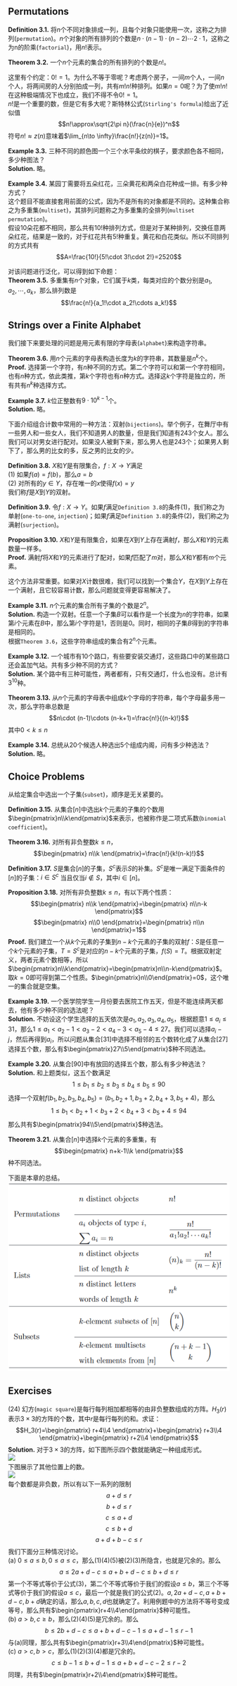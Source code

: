 ## Permutations
**Definition 3.1.** 将$n$个不同对象排成一列，且每个对象只能使用一次，这称之为排列(`permutation`)。$n$个对象的所有排列的个数是$n\cdot(n-1)\cdot(n-2)\cdots 2\cdot 1$，这称之为n的阶乘(`factorial`)，用$n!$表示。

**Theorem 3.2.** 一个$n$个元素的集合的所有排列的个数是$n!$。

这里有个约定：$0!=1$。为什么不等于零呢？考虑两个房子，一间$m$个人，一间$n$个人，将两间房的人分别拍成一列，共有$m!n!$种排列。如果$n=0$呢？为了使$m!n!$在这种极端情况下也成立，我们不得不令$0!=1$。  
$n!$是一个重要的数，但是它有多大呢？斯特林公式(`Stirling's formula`)给出了近似值
$$n!\approx\sqrt{2\pi n}(\frac{n}{e})^n$$
符号$n!\approx z(n)$意味着$\lim_{n\to \infty}\frac{n!}{z(n)}=1$。

**Example 3.3.** 三种不同的颜色图一个三个水平条纹的棋子，要求颜色各不相同，多少种图法？  
**Solution.** 略。

**Example 3.4.** 某园丁需要将五朵红花，三朵黄花和两朵白花种成一排。有多少种方式？  
这个题目不能直接套用前面的公式，因为不是所有的对象都是不同的。这种集合称之为多重集(`multiset`)，其排列问题称之为多重集的全排列(`multiset permutation`)。  
假设10朵花都不相同，那么共有$10!$种排列方式，但是对于某种排列，交换任意两朵红花，结果是一致的，对于红花共有$5!$种重复。黄花和白花类似。所以不同排列的方式共有
$$A=\frac{10!}{5!\cdot 3!\cdot 2!}=2520$$

对该问题进行泛化，可以得到如下命题：  
**Theorem 3.5.** 多重集有$n$个对象，它们属于$k$类，每类对应的个数分别是$a_1,a_2,\cdots,a_k$，那么排列数是
$$\frac{n!}{a_1!\cdot a_2!\cdots a_k!}$$

## Strings over a Finite Alphabet
我们接下来要处理的问题是用元素有限的字母表(`alphabet`)来构造字符串。

**Theorem 3.6.** 用$n$个元素的字母表构造长度为$k$的字符串，其数量是$n^k$个。  
**Proof.** 选择第一个字符，有$n$种不同的方式。第二个字符可以和第一个字符相同，也有$n$种方式，依此类推，第$k$个字符也有$n$种方式。选择这$k$个字符是独立的，所有共有$n^k$种选择方式。

**Example 3.7.** $k$位正整数有$9\cdot 10^{k-1}$个。  
**Solution.** 略。

下面介绍组合计数中常用的一种方法：双射(`bijections`)。举个例子，在舞厅中有一些男人和一些女人，我们不知道男人的数量，但是我们知道有243个女人。那么我们可以对男女进行配对。如果没人被剩下来，那么男人也是243个；如果男人剩下了，那么男的比女的多，反之男的比女的少。

**Definition 3.8.** $X$和$Y$是有限集合，$f:X\to Y$满足  
(1) 如果$f(a)=f(b)$，那么$a=b$  
(2) 对所有的$y\in Y$，存在唯一的$x$使得$f(x)=y$  
我们称$f$是$X$到$Y$的双射。

**Definition 3.9.** 令$f:X\to Y$。如果$f$满足`Definition 3.8`的条件(1)，我们称之为单射(`one-to-one`, `injection`)；如果$f$满足`Definition 3.8`的条件(2)，我们称之为满射(`surjection`)。

**Proposition 3.10.** $X$和$Y$是有限集合，如果在$X$到$Y$上存在满射$f$，那么$X$和$Y$的元素数量一样多。  
**Proof.** 满射$f$将$X$和$Y$的元素进行了配对，如果$f$匹配了$m$对，那么$X$和$Y$都有$m$个元素。

这个方法非常重要。如果对$X$计数很难，我们可以找到一个集合$Y$，在$X$到$Y$上存在一个满射，且它较容易计数，那么问题就变得更容易解决了。

**Example 3.11.** $n$个元素的集合所有子集的个数是$2^n$。  
**Solution.** 构造一个双射。任意一个子集$B$可以看作是一个长度为$n$的字符串，如果第$i$个元素在$B$中，那么第$i$个字符是1，否则是0。同时，相同的子集$B$得到的字符串是相同的。  
根据`Theorem 3.6`，这些字符串组成的集合有$2^n$个元素。

**Example 3.12.** 一个城市有10个路口，有些要安装交通灯，这些路口中的某些路口还会盖加气站。共有多少种不同的方式？  
**Solution.** 某个路中有三种可能性，两者都有，只有交通灯，什么也没有。总计有$3^10$种。

**Theorem 3.13.** 从$n$个元素的字母表中组成$k$个字母的字符串，每个字母最多用一次，那么字符串总数是
$$n\cdot (n-1)\cdots (n-k+1)=\frac{n!}{(n-k)!}$$
其中$0<k\leq n$

**Example 3.14.** 总统从20个候选人种选出5个组成内阁，问有多少种选法？  
**Solution.** 略。

## Choice Problems
从给定集合中选出一个子集(`subset`)，顺序是无关紧要的。

**Definition 3.15.** 从集合$[n]$中选出$k$个元素的子集的个数用$\begin{pmatrix}n\\k\end{pmatrix}$来表示，也被称作是二项式系数(`binomial coefficient`)。

**Theorem 3.16.** 对所有非负整数$k\leq n$，
$$\begin{pmatrix}
n\\k
\end{pmatrix}=\frac{n!}{k!(n-k)!}$$

**Definition 3.17.** $S$是集合$[n]$的子集，$S^c$表示$S$的补集。$S^c$是唯一满足下面条件的$[n]$的子集：$i\in S^c$ 当且仅当$i\not\in S$，其中$i\in [n]$。

**Proposition 3.18.** 对所有非负整数$k\leq n$，有以下两个性质：
$$\begin{pmatrix}
n\\k
\end{pmatrix}=\begin{pmatrix}
n\\n-k
\end{pmatrix}$$
$$\begin{pmatrix}
n\\0
\end{pmatrix}=\begin{pmatrix}
n\\n
\end{pmatrix}=1$$
**Proof.** 我们建立一个从$k$个元素的子集到$n-k$个元素的子集的双射$f$：$S$是任意一个$k$个元素的子集，$T=S^c$是对应的$n-k$个元素的子集，$f(S)=T$。根据双射定义，两者元素个数相等，所以$\begin{pmatrix}n\\k\end{pmatrix}=\begin{pmatrix}n\\n-k\end{pmatrix}$。  
取$k=0$即可得到第二个性质。$\begin{pmatrix}n\\0\end{pmatrix}=0$，这个唯一的集合就是空集。

**Example 3.19.** 一个医学院学生一月份要去医院工作五天，但是不能连续两天都去，他有多少种不同的选法呢？  
**Solution.** 不妨设这个学生选择的五天依次是$a_1,a_2,a_3,a_4,a_5$，根据题意$1\leq a_i\leq 31$，那么$1\leq a_1 <a_2-1<a_3-2<a_4-3<a_5-4\leq 27$。我们可以选择$a_i-j$，然后再得到$a_i$，所以问题从集合$[31]$中选择不相邻的五个数转化成了从集合$[27]$选择五个数，那么有$\begin{pmatrix}27\\5\end{pmatrix}$种不同选法。

**Example 3.20.** 从集合$[90]$中有放回的选择五个数，那么有多少种选法？  
**Solution.** 和上题类似，这五个数满足
$$1\leq b_1\leq b_2\leq b_3\leq b_4\leq b_5\leq 90$$
选择一个双射$f(b_1,b_2,b_3,b_4,b_5)=(b_1,b_2+1,b_3+2,b_4+3,b_5+4)$，那么
$$1\leq b_1< b_2+1< b_3+2< b_4+3< b_5+4\leq 94$$
那么共有$\begin{pmatrix}94\\5\end{pmatrix}$种选法。

**Theorem 3.21.** 从集合$[n]$中选择$k$个元素的多重集，有
$$\begin{pmatrix}
n+k-1\\k
\end{pmatrix}$$
种不同选法。

下面是本章的总结。  
![](0301.png)

## Exercises
(24) 幻方(`magic square`)是每行每列相加都相等的由非负整数组成的方阵。$H_3(r)$表示$3\times 3$的方阵的个数，其中$r$是每行每列的和。求证：
$$H_3(r)=\begin{pmatrix}
r+4\\4
\end{pmatrix}+\begin{pmatrix}
r+3\\4
\end{pmatrix}+\begin{pmatrix}
r+2\\4
\end{pmatrix}$$
**Solution.** 对于$3\times 3$的方阵，如下图所示四个数就能确定一种组成形式。  
![](0201.png)  
下图展示了其他位置上的数。  
![](0202.png)  
每个数都是非负数，所以有以下一系列的限制
$$a+d\leq r\tag{1}$$
$$b+d\leq r\tag{2}$$
$$c\leq a+d\tag{3}$$
$$c\leq b+d\tag{4}$$
$$a+d+b-c\leq r\tag{5}$$
我们下面分三种情况讨论。  
(a) $0\leq a\leq b,0\leq a\leq c$，那么$(1)(4)(5)$被$(2)(3)$所隐含，也就是冗余的。那么
$$a\leq 2a+d-c\leq a+b+d-c\leq b+d\leq r$$
第一个不等式等价于公式(3)，第二个不等式等价于我们的假设$a\leq b$，第三个不等式等价于我们的假设$a\leq c$，最后一个就是我们的公式(2)。$a,2a+d-c,a+b+d-c,b+d$确定的话，那么$a,b,c,d$也就确定了。利用例题中的方法将不等号变成等号，那么共有$\begin{pmatrix}r+4\\4\end{pmatrix}$种可能性。  
(b) $a>b,c\geq b$，那么$(2)(4)(5)$是冗余的。那么
$$b\leq 2b+d-c\leq a+b+d-c-1\leq a+d-1\leq r-1$$
与(a)同理，那么共有$\begin{pmatrix}r+3\\4\end{pmatrix}$种可能性。  
(c) $a>c,b>c$，那么$(1)(2)(3)(4)$都是冗余的。
$$c\leq b-1\leq b+d-1\leq a+b+d-c-2\leq r-2$$
同理，共有$\begin{pmatrix}r+2\\4\end{pmatrix}$种可能性。
